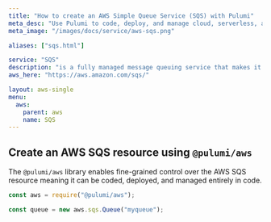 ```yaml
---
title: "How to create an AWS Simple Queue Service (SQS) with Pulumi"
meta_desc: "Use Pulumi to code, deploy, and manage cloud, serverless, and container apps and infrastructure"
meta_image: "/images/docs/service/aws-sqs.png"

aliases: ["sqs.html"]

service: "SQS"
description: "is a fully managed message queuing service that makes it easy to decouple and scale microservices, distributed systems, and serverless applications"
aws_here: "https://aws.amazon.com/sqs/"

layout: aws-single
menu:
  aws:
    parent: aws
    name: SQS
---
```


## Create an AWS SQS resource using `@pulumi/aws`

The `@pulumi/aws` library enables fine-grained control over the AWS SQS resource meaning it can be coded, deployed, and managed entirely in code.

```javascript
const aws = require("@pulumi/aws");

const queue = new aws.sqs.Queue("myqueue");
```
